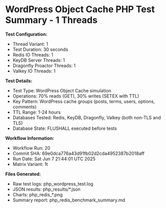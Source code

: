 # WordPress Object Cache PHP Test Summary - 1 Threads

**Test Configuration:**
- Thread Variant: 1
- Test Duration: 30 seconds
- Redis IO Threads: 1
- KeyDB Server Threads: 1
- Dragonfly Proactor Threads: 1
- Valkey IO Threads: 1

**Test Details:**
- Test Type: WordPress Object Cache simulation
- Operations: 70% reads (GET), 30% writes (SETEX with TTL)
- Key Pattern: WordPress cache groups (posts, terms, users, options, comments)
- TTL Range: 1-24 hours
- Databases Tested: Redis, KeyDB, Dragonfly, Valkey (both non-TLS and TLS)
- Database State: FLUSHALL executed before tests

**Workflow Information:**
- Workflow Run: 20
- Commit SHA: 69e0dca776a43d91fb02d2cda4952387b2018aff
- Run Date: Sat Jun  7 21:44:01 UTC 2025
- Matrix Variant: 1t

**Files Generated:**
- Raw test logs: php_wordpress_test.log
- JSON results: php_results/*.json
- Charts: php_redis_*.png
- Summary report: php_redis_benchmark_summary.md
